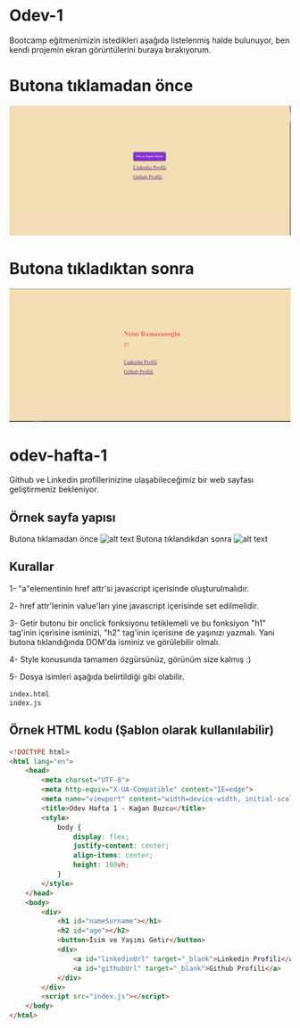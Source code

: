 # Odev-1 

Bootcamp eğitmenimizin istedikleri aşağıda listelenmiş halde bulunuyor, ben kendi projemin ekran görüntülerini buraya bırakıyorum.

# Butona tıklamadan önce

![alt text](/Hafta1-Odev1/finalcommit-1.JPG)

# Butona tıkladıktan sonra 

![alt text](/Hafta1-Odev1/finalcommit-2.JPG)


# odev-hafta-1

Github ve Linkedin profillerinizine ulaşabileceğimiz bir web sayfası geliştirmeniz bekleniyor.

## Örnek sayfa yapısı
Butona tıklamadan önce
![alt text](/ss1.png)
Butona tıklandıkdan sonra
![alt text](/ss2.png)


## Kurallar
1- "a"elementinin href attr'si javascript içerisinde oluşturulmalıdır.

2- href attr'lerinin value'ları yine javascript içerisinde set edilmelidir.

3- Getir butonu bir onclick fonksiyonu tetiklemeli ve bu fonksiyon "h1" tag'inin içerisine isminizi, "h2" tag'inin içerisine de yaşınızı yazmalı. Yani butona tıklandığında DOM'da isminiz ve görülebilir olmalı.

4- Style konusunda tamamen özgürsünüz, görünüm size kalmış :)

5- Dosya isimleri aşağıda belirtildiği gibi olabilir.

    index.html
    index.js

## Örnek HTML kodu (Şablon olarak kullanılabilir)
```html
<!DOCTYPE html>
<html lang="en">
    <head>
        <meta charset="UTF-8">
        <meta http-equiv="X-UA-Compatible" content="IE=edge">
        <meta name="viewport" content="width=device-width, initial-scale=1.0">
        <title>Odev Hafta 1 - Kağan Buzcu</title>
        <style>
            body {
                display: flex;
                justify-content: center;
                align-items: center;
                height: 100vh;
            }
        </style>
    </head>
    <body>
        <div>
            <h1 id="nameSurname"></h1>
            <h2 id="age"></h2>
            <button>İsim ve Yaşımı Getir</button>
            <div>
                <a id="linkedinUrl" target="_blank">Linkedin Profili</a>
                <a id="githubUrl" target="_blank">Github Profili</a>
            </div>
        </div>
        <script src="index.js"></script>
    </body>
</html>
```

